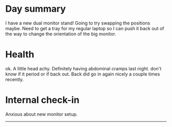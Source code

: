 # Day summary
I have a new dual monitor stand! Going to try swapping the positions maybe. Need to get a tray for my regular laptop so I can push it back out of the way to change the orientation of the big monitor. 

# Health
ok. A little head achy. Definitely having abdominal cramps last night. don't know if it period or if back out. Back did go in again nicely a couple times recently. 

# Internal check-in
Anxious about new monitor setup. 



------
